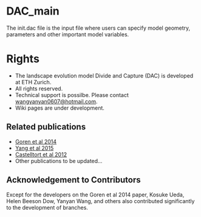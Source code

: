 # DAC_main
The init.dac file is the input file where users can specify model geometry, parameters and other important model variables. 


# Rights
+ The landscape evolution model Divide and Capture (DAC) is developed at ETH Zurich. 
+ All rights reserved.
+ Technical support is possilbe. Please contact wangyanyan0607@hotmail.com.
+ Wiki pages are under development.

## Related publications
+ [Goren et al 2014](https://www.dropbox.com/sh/vhak8c4o6rvhg58/AAB7G-TQitpBSJxS3--FB92Ia?dl=0)
+ [Yang et al 2015](https://www.nature.com/articles/nature14354)
+ [Castelltort et al 2012](https://www.nature.com/articles/ngeo1582)
+ Other publications to be updated...

## Acknowledgement to Contributors
Except for the developers on the Goren et al 2014 paper, Kosuke Ueda, Helen Beeson Dow, Yanyan Wang, and others also contributed significantly to the development of branches. 



